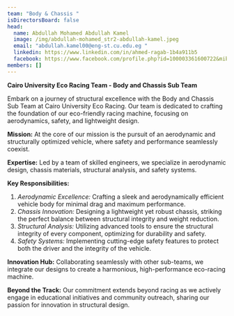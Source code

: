 ```yaml
---
team: "Body & Chassis "
isDirectorsBoard: false
head:
  name: Abdullah Mohamed Abdullah Kamel
  image: /img/abdullah-mohamed_str2-abdullah-kamel.jpeg
  email: "abdullah.kamel00@eng-st.cu.edu.eg "
  linkedin: https://www.linkedin.com/in/ahmed-ragab-1b4a911b5
  facebook: https://www.facebook.com/profile.php?id=100003361600722&mibextid=ZbWKwL
members: []
---
```

**Cairo University Eco Racing Team - Body and Chassis Sub Team**

Embark on a journey of structural excellence with the Body and Chassis Sub Team at Cairo University Eco Racing. Our team is dedicated to crafting the foundation of our eco-friendly racing machine, focusing on aerodynamics, safety, and lightweight design.

**Mission:**
At the core of our mission is the pursuit of an aerodynamic and structurally optimized vehicle, where safety and performance seamlessly coexist.

**Expertise:**
Led by a team of skilled engineers, we specialize in aerodynamic design, chassis materials, structural analysis, and safety systems.

**Key Responsibilities:**

1. *Aerodynamic Excellence:* Crafting a sleek and aerodynamically efficient vehicle body for minimal drag and maximum performance.
2. *Chassis Innovation:* Designing a lightweight yet robust chassis, striking the perfect balance between structural integrity and weight reduction.
3. *Structural Analysis:* Utilizing advanced tools to ensure the structural integrity of every component, optimizing for durability and safety.
4. *Safety Systems:* Implementing cutting-edge safety features to protect both the driver and the integrity of the vehicle.

**Innovation Hub:**
Collaborating seamlessly with other sub-teams, we integrate our designs to create a harmonious, high-performance eco-racing machine.

**Beyond the Track:**
Our commitment extends beyond racing as we actively engage in educational initiatives and community outreach, sharing our passion for innovation in structural design.